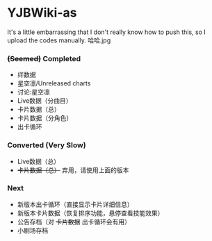 # YJBWiki-as

It's a little embarrassing that I don't really know how to push this, so I upload the codes manually. 哈哈.jpg

### ~~(Seemed)~~ Completed

* 绊数据
* 星空凛/Unreleased charts
* 讨论:星空凛
* Live数据（分曲目）
* 卡片数据（总）
* 卡片数据（分角色）
* 出卡循环

### Converted (Very Slow)

* Live数据（总）
* ~~卡片数据（总）~~ 弃用，请使用上面的版本

### Next

* 新版本出卡循环（直接显示卡片详细信息）
* 新版本卡片数据（恢复排序功能，悬停查看技能效果）
* 公告存档（对 ~~卡片数据~~ 出卡循环会有用）
* 小剧场存档
